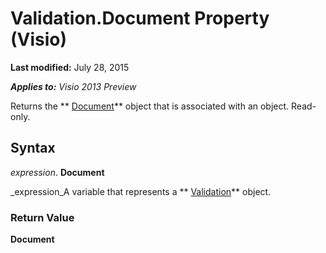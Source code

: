 
# Validation.Document Property (Visio)

 **Last modified:** July 28, 2015

 _**Applies to:** Visio 2013 Preview_

Returns the  ** [Document](21640062-13a2-a2b2-7c61-7e707671207c.md)** object that is associated with an object. Read-only.


## Syntax

 _expression_. **Document**

 _expression_A variable that represents a  ** [Validation](d59880de-ba16-eccf-fd94-f69da9a1efea.md)** object.


### Return Value

 **Document**

